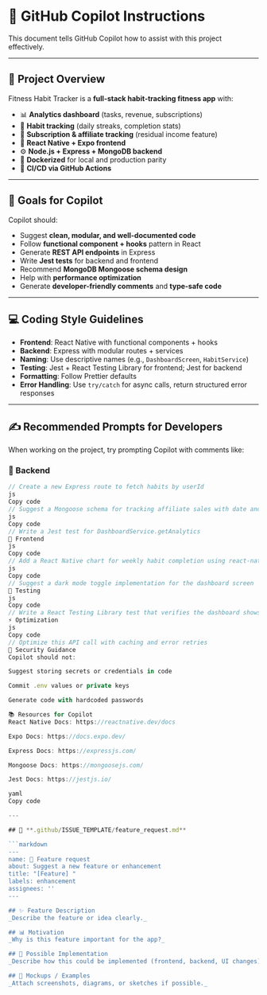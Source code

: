 # 🤖 GitHub Copilot Instructions

This document tells GitHub Copilot how to assist with this project effectively.

---

## 📌 Project Overview
Fitness Habit Tracker is a **full-stack habit-tracking fitness app** with:
- 📊 **Analytics dashboard** (tasks, revenue, subscriptions)
- 💪 **Habit tracking** (daily streaks, completion stats)
- 🧾 **Subscription & affiliate tracking** (residual income feature)
- 📱 **React Native + Expo frontend**
- ⚙️ **Node.js + Express + MongoDB backend**
- 🐳 **Dockerized** for local and production parity
- 🚀 **CI/CD via GitHub Actions**

---

## 🎯 Goals for Copilot
Copilot should:
- Suggest **clean, modular, and well-documented code**
- Follow **functional component + hooks** pattern in React
- Generate **REST API endpoints** in Express
- Write **Jest tests** for backend and frontend
- Recommend **MongoDB Mongoose schema design**
- Help with **performance optimization**
- Generate **developer-friendly comments** and **type-safe code**

---

## 💻 Coding Style Guidelines
- **Frontend**: React Native with functional components + hooks
- **Backend**: Express with modular routes + services
- **Naming**: Use descriptive names (e.g., `DashboardScreen`, `HabitService`)
- **Testing**: Jest + React Testing Library for frontend; Jest for backend
- **Formatting**: Follow Prettier defaults
- **Error Handling**: Use `try/catch` for async calls, return structured error responses

---

## ✍️ Recommended Prompts for Developers

When working on the project, try prompting Copilot with comments like:

### 🔧 Backend
```js
// Create a new Express route to fetch habits by userId
js
Copy code
// Suggest a Mongoose schema for tracking affiliate sales with date and revenue
js
Copy code
// Write a Jest test for DashboardService.getAnalytics
🎨 Frontend
js
Copy code
// Add a React Native chart for weekly habit completion using react-native-svg-charts
js
Copy code
// Suggest a dark mode toggle implementation for the dashboard screen
🧪 Testing
js
Copy code
// Write a React Testing Library test that verifies the dashboard shows completed tasks count
⚡ Optimization
js
Copy code
// Optimize this API call with caching and error retries
🔐 Security Guidance
Copilot should not:

Suggest storing secrets or credentials in code

Commit .env values or private keys

Generate code with hardcoded passwords

📚 Resources for Copilot
React Native Docs: https://reactnative.dev/docs

Expo Docs: https://docs.expo.dev/

Express Docs: https://expressjs.com/

Mongoose Docs: https://mongoosejs.com/

Jest Docs: https://jestjs.io/

yaml
Copy code

---

## 📄 **.github/ISSUE_TEMPLATE/feature_request.md**

```markdown
---
name: 🚀 Feature request
about: Suggest a new feature or enhancement
title: "[Feature] "
labels: enhancement
assignees: ''
---

## ✨ Feature Description
_Describe the feature or idea clearly._

## 📊 Motivation
_Why is this feature important for the app?_

## 🧩 Possible Implementation
_Describe how this could be implemented (frontend, backend, UI changes)._

## 📸 Mockups / Examples
_Attach screenshots, diagrams, or sketches if possible._